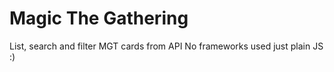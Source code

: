 # Magic The Gathering
 List, search and filter MGT cards from API 
No frameworks used just plain JS :)
